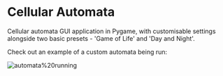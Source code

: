 # Cellular Automata
Cellular automata GUI application in Pygame, with customisable settings alongside two basic presets - 'Game of Life' and 'Day and Night'.

Check out an example of a custom automata being run: 


![automata%20running](https://github.com/CZboop/Automata/blob/main/images/automata%20running.gif)

